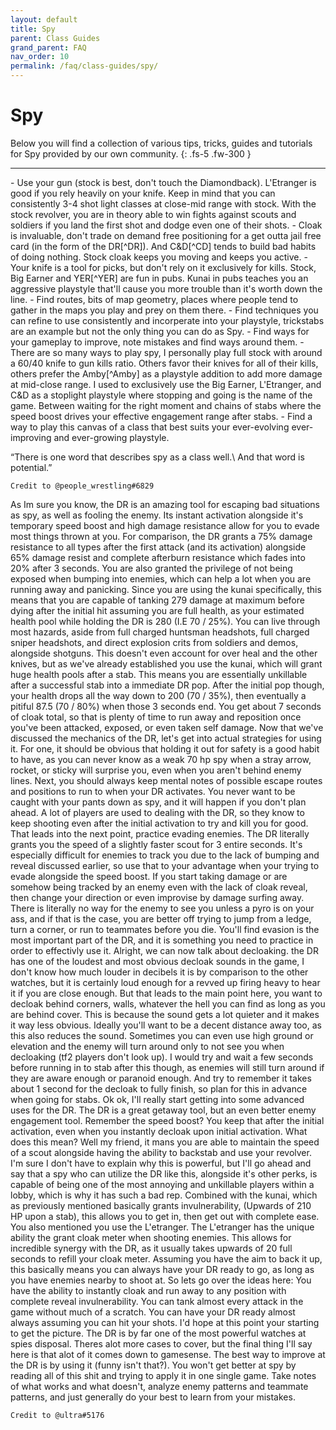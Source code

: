 ```yaml
---
layout: default
title: Spy
parent: Class Guides
grand_parent: FAQ
nav_order: 10
permalink: /faq/class-guides/spy/
---
```


# Spy
Below you will find a collection of various tips, tricks, guides and tutorials for Spy provided by our own community.
{: .fs-5 .fw-300 }

---

<div class="code-example" markdown="1">
- Use your gun (stock is best, don't touch the Diamondback). L'Etranger is good if you rely heavily on your knife. Keep in mind that you can consistently 3-4 shot light classes at close-mid range with stock. With the stock revolver, you are in theory able to win fights against scouts and soldiers if you land the first shot and dodge even one of their shots.
- Cloak is invaluable, don't trade on demand free positioning for a get outta jail free card (in the form of the DR[^DR]). And C&D[^CD] tends to build bad habits of doing nothing. Stock cloak keeps you moving and keeps you active.
- Your knife is a tool for picks, but don't rely on it exclusively for kills. Stock, Big Earner and YER[^YER] are fun in pubs. Kunai in pubs teaches you an aggressive playstyle that'll cause you more trouble than it's worth down the line.
- Find routes, bits of map geometry, places where people tend to gather in the maps you play and prey on them there.
- Find techniques you can refine to use consistently and incorperate into your playstyle, trickstabs are an example but not the only thing you can do as Spy. 
- Find ways for your gameplay to improve, note mistakes and find ways around them. 
- There are so many ways to play spy, I personally play full stock with around a 60/40 knife to gun kills ratio. Others favor their knives for all of their kills, others prefer the Amby[^Amby] as a playstyle addition to add more damage at mid-close range. I used to exclusively use the Big Earner, L'Etranger, and C&D as a stoplight playstyle where stopping and going is the name of the game. Between waiting for the right moment and chains of stabs where the speed boost drives your effective engagement range after stabs.
- Find a way to play this canvas of a class that best suits your ever-evolving ever-improving and ever-growing playstyle.

“There is one word that describes spy as a class well.\\
And that word is potential.”
```
Credit to @people_wrestling#6829
```
</div>


As Im sure you know, the DR is an amazing tool for escaping bad situations as spy, as well as fooling the enemy. Its instant activation alongside it's temporary speed boost and high damage resistance allow for you to evade most things thrown at you. 
For comparison, the DR grants a 75% damage resistance to all types after the first attack (and its activation) alongside 65% damage resist and complete afterburn resistance which fades into 20% after 3 seconds. You are also granted the privilege of not being exposed when bumping into enemies, which can help a lot when you are running away and panicking. 
Since you are using the kunai specifically, this means that you are capable of tanking 279 damage at maximum before dying after the initial hit assuming you are full health, as your estimated health pool while holding the DR is 280 (I.E 70 / 25%). You can live through most hazards, aside from full charged huntsman headshots, full charged sniper headshots, and direct explosion crits from soldiers and demos, alongside shotguns. 
This doesn't even account for over heal and the other knives, but as we've already established you use the kunai, which will grant huge health pools after a stab. This means you are essentially unkillable after a successful stab into a immediate DR pop. 
After the initial pop though, your health drops all the way down to 200 (70 / 35%), then eventually a pitiful 87.5 (70 / 80%) when those 3 seconds end.
You get about 7 seconds of cloak total, so that is plenty of time to run away and reposition once you've been attacked, exposed, or even taken self damage. 
Now that we've discussed the mechanics of the DR, let's get into actual strategies for using it. 
For one, it should be obvious that holding it out for safety is a good habit to have, as you can never know as a weak 70 hp spy when a stray arrow, rocket, or sticky will surprise you, even when you aren't behind enemy lines. 
Next, you should always keep mental notes of possible escape routes and positions to run to when your DR activates. You never want to be caught with your pants down as spy, and it will happen if you don't plan ahead. A lot of players are used to dealing with the DR, so they know to keep shooting even after the initial activation to try and kill you for good. 
That leads into the next point, practice evading enemies. The DR literally grants you the speed of a slightly faster scout for 3 entire seconds. It's especially difficult for enemies to track you due to the lack of bumping  and reveal discussed earlier, so use that to your advantage when your trying to evade alongside the speed boost. 
If you start taking damage or are somehow being tracked by an enemy even with the lack of cloak reveal, then change your direction or even improvise by damage surfing away. There is literally no way for the enemy to see you unless a pyro is on your ass, and if that is the case, you are better off trying to jump from a ledge, turn a corner, or run to teammates before you die. 
You'll find evasion is the most important part of the DR, and it is something you need to practice in order to effectivly use it.
Alright, we can now talk about decloaking. 
the DR has one of the loudest and most obvious decloak sounds in the game, I don't know how much louder in decibels it is by comparison to the other watches, but it is certainly loud enough for a revved up firing heavy to hear it if you are close enough. 
But that leads to the main point here, you want to decloak behind corners, walls, whatever the hell you can find as long as you are behind cover. This is because the sound gets a lot quieter and it makes it way less obvious. Ideally you'll want to be a decent distance away too, as this also reduces the sound. Sometimes you can even use high ground or elevation and the enemy will turn around only to not see you when decloaking (tf2 players don't look up). I would try and wait a few seconds before running in to stab after this though, as enemies will still turn around if they are aware enough or paranoid enough.
And try to remember it takes about 1 second for the decloak to fully finish, so plan for this in advance when going for stabs.
Ok ok, I'll really start getting into some advanced uses for the DR.
The DR is a great getaway tool, but an even better enemy engagement tool. Remember the speed boost? You keep that after the initial activation, even when you instantly decloak upon initial activation.
What does this mean? Well my friend, it mans you are able to maintain the speed of a scout alongside having the ability to backstab and use your revolver. 
I'm sure I don't have to explain why this is powerful, but I'll go ahead and say that a spy who can utilize the DR like this, alongside it's other perks, is capable of being one of the most annoying and unkillable players within a lobby, which is why it has such a bad rep.
Combined with the kunai, which as previously mentioned basically grants invulnerability, (Upwards of 210 HP upon a stab), this allows you to get in, then get out with complete ease.
You also mentioned you use the L'etranger. 
The L'etranger has the unique ability the grant cloak meter when shooting enemies. This allows for incredible synergy with the DR, as it usually takes upwards of 20 full seconds to refill your cloak meter. 
Assuming you have the aim to back it up, this basically means you can always have your DR ready to go, as long as you have enemies nearby to shoot at. 
So lets go over the ideas here:
You have the ability to instantly cloak and run away to any position with complete reveal invulnerability.
You can tank almost every attack in the game without much of a scratch.
You can have your DR ready almost always assuming you can hit your shots.
I'd hope at this point your starting to get the picture. The DR is by far one of the most powerful watches at spies disposal.
Theres alot more cases to cover, but the final thing I'll say here is that alot of it comes down to gamesense. 
The best way to improve at the DR is by using it (funny isn't that?). You won't get better at spy by reading all of this shit and trying to apply it in one single game. Take notes of what works and what doesn't, analyze enemy patterns and teammate patterns, and just generally do your best to learn from your mistakes. 
```
Credit to @ultra#5176
```
</div>

[^DR]: Dead Ringer
[^CD]: Cloak and Dagger
[^YER]: Your Eternal Reward
[^Amby]: Ambassador
